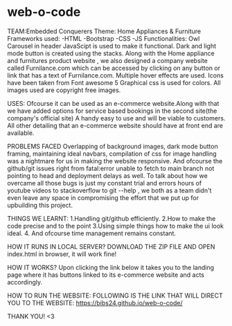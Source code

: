 # web-o-code
TEAM:Embedded Conquerers
Theme: Home Appliances & Furniture
Frameworks used:
-HTML
-Bootstrap
-CSS
-JS
Functionalities:
Owl Carousel in header
JavaScipt is used to make it functional.
Dark and light mode button is created using the stacks.
Along with the Home appliance and furnitures product website , we also designed a company website called Furnilance.com which can be accessed by clicking on any button or link that has a text of Furnilance.com.
Multiple hover effects are used.
Icons have been taken from Font awesome 5
Graphical css is used for colors.
All images used are copyright free images.

USES:
Ofcourse it can be used as an e-commerce website.Along with that we have added options for service based bookings in the second site(the company's official site)
A handy easy to use and will be viable to customers. All other detailing that an e-commerce website should have at front end are available.

PROBLEMS FACED
Overlapping of background images, dark mode button framing, maintaining ideal navbars, compilation of css for image handling was a nightmare for us in making the website responsive.
And ofcourse the github/git issues right from fatal:error unable to fetch to main branch not pointing to head and deployment delays as well.
To talk about how we overcame all those bugs is just my constant trial and errors hours of youtube videos to stackoverflow to git --help , we both as a team didn't even leave any space in compromising the effort that we put up for upbuilding this project.

THINGS WE LEARNT:
1.Handling git/github efficiently.
2.How to make the code precise and to the point
3.Using simple things how to make the ui look ideal.
4. And ofcourse time management remains constant.


HOW IT RUNS IN LOCAL SERVER?
DOWNLOAD THE ZIP FILE AND OPEN index.html in browser, it will work fine!

HOW IT WORKS?
Upon clicking the link below it takes you to the landing page where it has buttons linked to its e-commerce website and acts accordingly.



HOW TO RUN THE WEBSITE:
FOLLOWING IS THE LINK THAT WILL DIRECT YOU TO THE WEBSITE:
https://bibs24.github.io/web-o-code/


THANK YOU! <3
